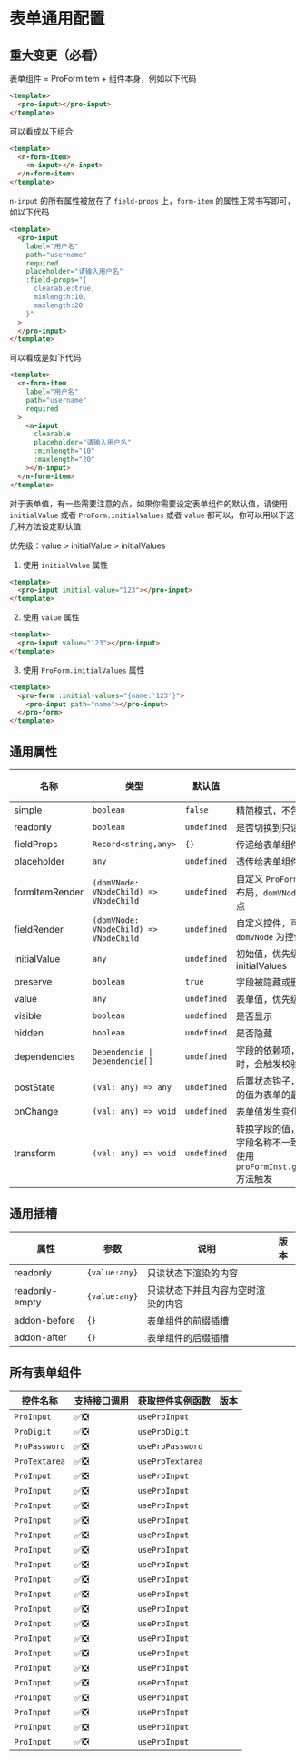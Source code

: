# 表单通用配置

## 重大变更（必看）
表单组件 = ProFormItem + 组件本身，例如以下代码
```html
<template>
  <pro-input></pro-input>
</template>
```
可以看成以下组合
```html
<template>
  <n-form-item>
    <n-input></n-input>
  </n-form-item>
</template>
```
`n-input` 的所有属性被放在了 `field-props` 上，`form-item` 的属性正常书写即可，如以下代码
```html
<template>
  <pro-input 
    label="用户名" 
    path="username" 
    required
    placeholder="请输入用户名"
    :field-props="{
      clearable:true,
      minlength:10,
      maxlength:20
    }"
  >
  </pro-input>
</template>
```
可以看成是如下代码
```html
<template>
  <n-form-item
    label="用户名" 
    path="username" 
    required
  >
    <n-input 
      clearable
      placeholder="请输入用户名"
      :minlength="10"
      :maxlength="20"
    ></n-input>
  </n-form-item>
</template>
```

对于表单值，有一些需要注意的点，如果你需要设定表单组件的默认值，请使用 `initialValue` 或者 `ProForm.initialValues` 或者 `value` 都可以，你可以用以下这几种方法设定默认值

优先级：value > initialValue > initialValues
1. 使用 `initialValue` 属性
```html
<template>
  <pro-input initial-value="123"></pro-input>
</template>
```
2. 使用 `value` 属性
```html
<template>
  <pro-input value="123"></pro-input>
</template>
```
3. 使用 `ProForm.initialValues` 属性
```html
<template>
  <pro-form :initial-values="{name:'123'}">
    <pro-input path="name"></pro-input>
  </pro-form>
</template>
```

## 通用属性

| 名称 | 类型 | 默认值 | 说明 | 版本 |
| --- | --- | --- | --- | --- |
| simple | `boolean` | `false` | 精简模式，不包装 `ProFormItem` | |
| readonly | `boolean` | `undefined` | 是否切换到只读状态 | |
| fieldProps | `Record<string,any>` | `{}` | 传递给表单组件的属性 | |
| placeholder | `any` | `undefined` | 透传给表单组件的属性 | |
| formItemRender | `(domVNode: VNodeChild) => VNodeChild` | `undefined` | 自定义 `ProFormItem`，可以用来进行自定义布局，`domVNode` 为 `ProFormItem` 的虚拟节点 | |
| fieldRender | `(domVNode: VNodeChild) => VNodeChild` | `undefined` | 自定义控件，可以用来进行自定义布局，`domVNode` 为控件的虚拟节点 | |
| initialValue | `any` | `undefined` | 初始值，优先级大于 `ProForm` 组件的 initialValues | |
| preserve | `boolean` | `true` | 字段被隐藏或删除时是否还保留值 | |
| value | `any` | `undefined` | 表单值，优先级大于 initialValue | |
| visible | `boolean` | `undefined` | 是否显示 | |
| hidden | `boolean` | `undefined` | 是否隐藏 | |
| dependencies | `Dependencie \| Dependencie[]` | `undefined` | 字段的依赖项，当依赖项的值发生变化时，会触发校验 | |
| postState | `(val: any) => any`  | `undefined` | 后置状态钩子，可以二次修改数据，返回的值为表单的最终结果值 | |
| onChange | `(val: any) => void`  | `undefined` | 表单值发生变化后触发的回调函数 | |
| transform | `(val: any) => void`  | `undefined` | 转换字段的值，后端想要的数据结构或者字段名称不一致时会用到，表单提交或者使用 `proFormInst.getFieldsTransformedValue` 方法触发 | |

## 通用插槽
| 属性 | 参数 | 说明 | 版本 |
| --- | --- | --- | --- |
| readonly | `{value:any}` | 只读状态下渲染的内容 | | 
| readonly-empty | `{value:any}` | 只读状态下并且内容为空时渲染的内容 | | 
| addon-before | `{}` | 表单组件的前缀插槽 | | 
| addon-after | `{}` | 表单组件的后缀插槽 | | 

## 所有表单组件
| 控件名称 | 支持接口调用 | 获取控件实例函数 | 版本 |
| - | - | - | - |
| `ProInput` | ✅❎ | `useProInput` | | 
| `ProDigit` | ✅❎ | `useProDigit` | | 
| `ProPassword` | ✅❎ | `useProPassword` | | 
| `ProTextarea` | ✅❎ | `useProTextarea` | | 
| `ProInput` | ✅❎ | `useProInput` | | 
| `ProInput` | ✅❎ | `useProInput` | | 
| `ProInput` | ✅❎ | `useProInput` | | 
| `ProInput` | ✅❎ | `useProInput` | | 
| `ProInput` | ✅❎ | `useProInput` | | 
| `ProInput` | ✅❎ | `useProInput` | | 
| `ProInput` | ✅❎ | `useProInput` | | 
| `ProInput` | ✅❎ | `useProInput` | | 
| `ProInput` | ✅❎ | `useProInput` | | 
| `ProInput` | ✅❎ | `useProInput` | | 
| `ProInput` | ✅❎ | `useProInput` | | 
| `ProInput` | ✅❎ | `useProInput` | | 
| `ProInput` | ✅❎ | `useProInput` | | 
| `ProInput` | ✅❎ | `useProInput` | | 
| `ProInput` | ✅❎ | `useProInput` | | 
| `ProInput` | ✅❎ | `useProInput` | | 
| `ProInput` | ✅❎ | `useProInput` | | 
| `ProInput` | ✅❎ | `useProInput` | | 
| `ProInput` | ✅❎ | `useProInput` | | 
